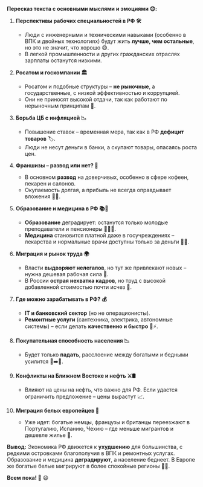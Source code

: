 **Пересказ текста с основными мыслями и эмоциями 😊:**  

1. **Перспективы рабочих специальностей в РФ 🛠️**  
   - Люди с инженерными и техническими навыками (особенно в ВПК и двойных технологиях) будут жить **лучше, чем остальные**, но это не значит, что хорошо 😅.  
   - В легкой промышленности и других гражданских отраслях зарплаты останутся низкими.  

2. **Росатом и госкомпании 🏛️**  
   - Росатом и подобные структуры – **не рыночные**, а государственные, с низкой эффективностью и коррупцией.  
   - Они не приносят высокой отдачи, так как работают по нерыночным принципам 🐌.  

3. **Борьба ЦБ с инфляцией 📉**  
   - Повышение ставок – временная мера, так как в РФ **дефицит товаров** 🏷️.  
   - Люди не несут деньги в банки, а скупают товары, опасаясь роста цен.  

4. **Франшизы – развод или нет? 💸**  
   - В основном **развод** на доверчивых, особенно в сфере кофеен, пекарен и салонов.  
   - Окупаемость долгая, а прибыль не всегда оправдывает вложения 🤷‍♂️.  

5. **Образование и медицина в РФ 📚🏥**  
   - **Образование** деградирует: останутся только молодые преподаватели и пенсионеры 👵👨‍🏫.  
   - **Медицина** становится платной даже в госучреждениях – лекарства и нормальные врачи доступны только за деньги 💊💵.  

6. **Миграция и рынок труда 🌍**  
   - Власти **выдворяют нелегалов**, но тут же привлекают новых – нужна дешевая рабочая сила 🚧.  
   - В России **острая нехватка кадров**, но труд с высокой добавленной стоимостью почти исчез 😬.  

7. **Где можно зарабатывать в РФ? 💰**  
   - **IT и банковский сектор** (но не операционисты).  
   - **Ремонтные услуги** (сантехника, электрика, автономные системы) – если делать **качественно и быстро** 🔧⚡.  

8. **Покупательная способность населения 📉**  
   - Будет только **падать**, расслоение между богатыми и бедными усилится 🏦➡️🚪.  

9. **Конфликты на Ближнем Востоке и нефть ⚔️🛢️**  
   - Влияют на цены на нефть, что важно для РФ. Если удастся ограничить предложение – цены вырастут 📈.  

10. **Миграция белых европейцев 🏡**  
    - Уже идет: богатые немцы, французы и британцы переезжают в Португалию, Испанию, Чехию – где меньше мигрантов и дешевле жилье 🌊.  

**Вывод:** Экономика РФ движется к **ухудшению** для большинства, с редкими островками благополучия в ВПК и ремонтных услугах. Образование и медицина **деградируют**, а население беднеет. В Европе же богатые белые мигрируют в более спокойные регионы 🚀💔.  

**Всем пока! 👋** 😄